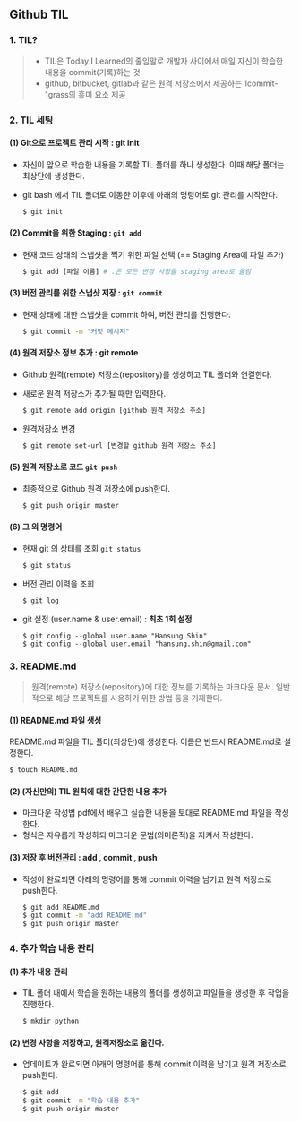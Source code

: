 ## Github TIL

### 1. TIL?

> - TIL은 Today I Learned의 줄임말로 개발자 사이에서 매일 자신이 학습한 내용을 commit(기록)하는
>   것
> - github, bitbucket, gitlab과 같은 원격 저장소에서 제공하는 1commit-1grass의 흥미 요소 제공

### 2. TIL 세팅

#### (1) Git으로 프로젝트 관리 시작 : git init

- 자신이 앞으로 학습한 내용을 기록할 TIL 폴더를 하나 생성한다. 이때 해당 폴더는 최상단에 생성한다.

- git bash 에서 TIL 폴더로 이동한 이후에 아래의 명령어로 git 관리를 시작한다.

  ``` bash
  $ git init
  ```

  

#### (2) Commit을 위한 Staging : `git add`

- 현재 코드 상태의 스냅샷을 찍기 위한 파일 선택 (== Staging Area에 파일 추가)

  ```bash
  $ git add [파일 이름] # .은 모든 변경 사항을 staging area로 올림
  ```

  

#### (3) 버전 관리를 위한 스냅샷 저장 : `git commit`

- 현재 상태에 대한 스냅샷을 commit 하여, 버전 관리를 진행한다.

  ```bash
  $ git commit -m "커밋 메시지"
  ```

  

#### (4) 원격 저장소 정보 추가 : git remote

- Github 원격(remote) 저장소(repository)를 생성하고 TIL 폴더와 연결한다.

- 새로운 원격 저장소가 추가될 때만 입력한다.

  ```bash
  $ git remote add origin [github 원격 저장소 주소]
  ```

- 원격저장소 변경

  ```bash
  $ git remote set-url [변경할 github 원격 저장소 주소]
  ```

  

#### (5) 원격 저장소로 코드 `git push`

- 최종적으로 Github 원격 저장소에 push한다.

  ```bash
  $ git push origin master
  ```

  

#### (6) 그 외 명령어

- 현재 git 의 상태를 조회 `git status`

  ```bash
  $ git status
  ```

- 버전 관리 이력을 조회

  ```bash
  $ git log
  ```

- git 설정 (user.name & user.email) : **최초 1회 설정** 

  ```
  $ git config --global user.name "Hansung Shin"
  $ git config --global user.email "hansung.shin@gmail.com"
  ```

  

### 3. README.md

> 원격(remote) 저장소(repository)에 대한 정보를 기록하는 마크다운 문서. 일반적으로 해당 프로젝트를 사용하기 위한 방법 등을 기재한다.



#### (1) README.md 파일 생성

README.md 파일을 TIL 폴더(최상단)에 생성한다. 이름은 반드시 README.md로 설정한다.

```bash
$ touch README.md
```



#### (2) (자신만의) TIL 원칙에 대한 간단한 내용 추가

- 마크다운 작성법 pdf에서 배우고 실습한 내용을 토대로 README.md 파일을 작성한다.
- 형식은 자유롭게 작성하되 마크다운 문법(의미론적)을 지켜서 작성한다.



#### (3) 저장 후 버전관리 : add , commit , push

- 작성이 완료되면 아래의 명령어를 통해 commit 이력을 남기고 원격 저장소로 push한다.

  ```bash
  $ git add README.md
  $ git commit -m "add README.md"
  $ git push origin master
  ```



### 4. 추가 학습 내용 관리

#### (1) 추가 내용 관리

- TIL 폴더 내에서 학습을 원하는 내용의 폴더를 생성하고 파일들을 생성한 후 작업을 진행한다.

  ```bash
  $ mkdir python
  ```



#### (2) 변경 사항을 저장하고, 원격저장소로 옮긴다.

- 업데이트가 완료되면 아래의 명령어를 통해 commit 이력을 남기고 원격 저장소로 push한다.

  ```bash
  $ git add
  $ git commit -m "학습 내용 추가"
  $ git push origin master
  ```

  

